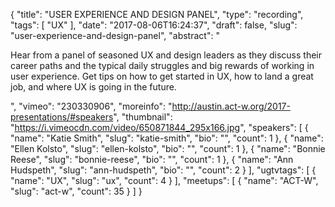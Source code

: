 {
  "title": "USER EXPERIENCE AND DESIGN PANEL",
  "type": "recording",
  "tags": [
    "UX"
  ],
  "date": "2017-08-06T16:24:37",
  "draft": false,
  "slug": "user-experience-and-design-panel",
  "abstract": "<p>Hear from a panel of seasoned UX and design leaders as they discuss their career paths and the typical daily struggles and big rewards of working in user experience. Get tips on how to get started in UX, how to land a great job, and where UX is going in the future.</p>",
  "vimeo": "230330906",
  "moreinfo": "http://austin.act-w.org/2017-presentations/#speakers",
  "thumbnail": "https://i.vimeocdn.com/video/650871844_295x166.jpg",
  "speakers": [
    {
      "name": "Katie Smith",
      "slug": "katie-smith",
      "bio": "",
      "count": 1
    },
    {
      "name": "Ellen Kolsto",
      "slug": "ellen-kolsto",
      "bio": "",
      "count": 1
    },
    {
      "name": "Bonnie Reese",
      "slug": "bonnie-reese",
      "bio": "",
      "count": 1
    },
    {
      "name": "Ann Hudspeth",
      "slug": "ann-hudspeth",
      "bio": "",
      "count": 2
    }
  ],
  "ugtvtags": [
    {
      "name": "UX",
      "slug": "ux",
      "count": 4
    }
  ],
  "meetups": [
    {
      "name": "ACT-W",
      "slug": "act-w",
      "count": 35
    }
  ]
}